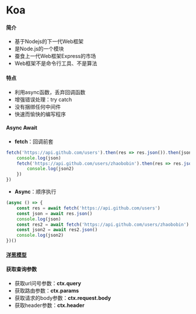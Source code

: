# Koa



#### 简介

* 基于Nodejs的下一代Web框架
* 是Node.js的一个模块
* 蚕食上一代Web框架Express的市场
* Web框架不是命令行工具、不是算法



#### 特点

* 利用async函数，丢弃回调函数
* 增强错误处理：try catch
* 没有捆绑任何中间件
* 快速而愉快的编写程序



#### Async Await

* **fetch**：回调前套

```js
fetch('https://api.github.com/users').then(res => res.json()).then(json => { 
	console.log(json)
	fetch('https://api.github.com/users/zhaobobin').then(res => res.json()).then(json2 => {
		console.log(json2)
	})
})
```

* **Async**：顺序执行

```js
(async () => {
	const res = await fetch('https://api.github.com/users')
	const json = await res.json()
	console.log(json)
	const res2 = await fetch('https://api.github.com/users/zhaobobin')
	const json2 = await res2.json()
	console.log(json2)
})()
```



#### [洋葱模型](https://baike.baidu.com/item/%E6%B4%8B%E8%91%B1%E6%A8%A1%E5%9E%8B/7675375?fr=aladdin)



#### 获取查询参数

* 获取url问号参数：**ctx.query**
* 获取路由参数：**ctx.params**
* 获取请求的body参数：**ctx.request.body**
* 获取header参数：**ctx.header**




